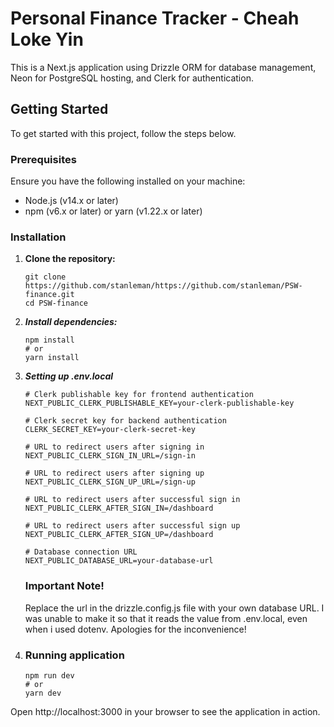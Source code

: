 # Personal Finance Tracker - Cheah Loke Yin

This is a Next.js application using Drizzle ORM for database management, Neon for PostgreSQL hosting, and Clerk for authentication.

## Getting Started

To get started with this project, follow the steps below.

### Prerequisites

Ensure you have the following installed on your machine:

- Node.js (v14.x or later)
- npm (v6.x or later) or yarn (v1.22.x or later)

### Installation

1. **Clone the repository:**

   ```
   git clone https://github.com/stanleman/https://github.com/stanleman/PSW-finance.git
   cd PSW-finance
   ```

2. ***Install dependencies:***
   ```
   npm install
   # or
   yarn install
   ```

3. ***Setting up .env.local***
   ```
   # Clerk publishable key for frontend authentication
   NEXT_PUBLIC_CLERK_PUBLISHABLE_KEY=your-clerk-publishable-key
   
   # Clerk secret key for backend authentication
   CLERK_SECRET_KEY=your-clerk-secret-key
   
   # URL to redirect users after signing in
   NEXT_PUBLIC_CLERK_SIGN_IN_URL=/sign-in
   
   # URL to redirect users after signing up
   NEXT_PUBLIC_CLERK_SIGN_UP_URL=/sign-up
   
   # URL to redirect users after successful sign in
   NEXT_PUBLIC_CLERK_AFTER_SIGN_IN=/dashboard
   
   # URL to redirect users after successful sign up
   NEXT_PUBLIC_CLERK_AFTER_SIGN_UP=/dashboard
   
   # Database connection URL
   NEXT_PUBLIC_DATABASE_URL=your-database-url
   ```

   ### Important Note!
   Replace the url in the drizzle.config.js file with your own database URL. I was unable to make it so that it reads the value from .env.local, even when i used dotenv. Apologies for the inconvenience!

5. ### Running application
   ```
   npm run dev
   # or
   yarn dev
   ```

Open http://localhost:3000 in your browser to see the application in action.

